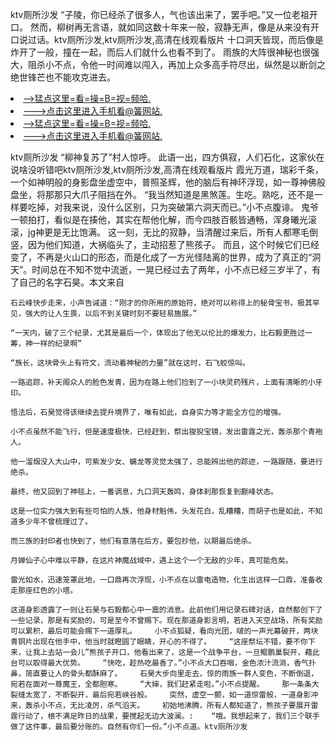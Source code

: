 ktv厕所沙发    “子陵，你已经杀了很多人，气也该出来了，罢手吧。”又一位老祖开口。    然而，柳树再无言语，就如同这数十年来一般，寂静无声，像是从来没有开口说过话。ktv厕所沙发,ktv厕所沙发,高清在线观看版片    十口洞天皆现，而后像是炸开了一般，撞在一起，而后人们就什么也看不到了。    雨族的大阵很神秘也很强大，阻杀小不点，令他一时间难以闯入，再加上众多高手符尽出，纵然是以断剑之绝世锋芒也不能攻克进去。

<li><a href="http://wxwcgy033.sg925.xyz/#md_1026">-->猛点这里=看=操=B=视=频哈.</a></li>
<li><a href="http://wxwcgy033.sg925.xyz/#md_1026">--->点击这里进入手机看@簧网站.</a></li>





<li><a href="http://wxwcgy033.sg925.xyz/#md_1026">-->猛点这里=看=操=B=视=频哈.</a></li>
<li><a href="http://wxwcgy033.sg925.xyz/#md_1026">--->点击这里进入手机看@簧网站.</a></li>



ktv厕所沙发    “柳神复苏了”村人惊呼。    此语一出，四方俱寂，人们石化，这家伙在说啥没听错吧ktv厕所沙发,ktv厕所沙发,高清在线观看版片    霞光万道，瑞彩千条，一个如神明般的身影盘坐虚空中，普照圣辉，他的脑后有神环浮现，如一尊神佛般盘坐，将那那只大爪子阻挡在外。
    “我当然知道是黑煞莲。生吃。熟吃，还不是一样要吃掉，对我来说，没什么区别，只为突破第六洞天而已。”小不点腹诽。    鬼爷一顿拍打，看似是在揍他，其实在帮他化解，而今四肢百骸皆通畅，浑身曦光滚滚，jg神更是无比饱满。    这一刻，无比的寂静，当清醒过来后，所有人都寒毛倒竖，因为他们知道，大祸临头了，主动招惹了熊孩子。    而且，这个时候它们已经变了，不再是火山口的形态，而是化成了一方光怪陆离的世界，成为了真正的“洞天”。时间总在不知不觉中流逝，一晃已经过去了两年，小不点已经三岁半了，有了自己的名字石昊。本文来自

    石云峰快步走来，小声告诫道：“刚才的你所用的原始符，绝对可以称得上的秘骨宝书，极其罕见，强大的让人生畏，以后不到关键时刻不要轻易施展。”

    “一天内，破了三个纪录，尤其是最后一个，体现出了他无以伦比的爆发力，比石毅更胜过一筹，神一样的纪录啊”

    “族长，这块骨头上有符文，流动着神秘的力量”就在这时，石飞蛟惊叫。

    一路追踪，补天阁众人的脸色发青，因为在路上他们捡到了一小块灵药残片，上面有清晰的小牙印。

    悟法后，石昊觉得该继续去提升境界了，唯有如此，自身实力等才能全方位的增强。

    小不点虽然不能飞行，但是速度极快，已经赶到，祭出狻猊宝镜，发出雷霆之光，轰杀那个青袍人。

    他一溜烟没入大山中，可紫发少女、螭龙等灵觉太强了，总能辨出他的踪迹，一路跟随，要进行绝杀。

    最终，他又回到了神毯上，一番调息，九口洞天轰鸣，身体刹那恢复到巅峰状态。

    这是一位实力强大到有些可怕的人族，他身材魁伟，头发花白，乱糟糟，而胡子也是如此，不知道多少年不曾梳理过了。

    而三族的封印者也快到了，他们有意落在后方，要包抄他，以期最后绝杀。

    月婵仙子心中难以平静，在这片神魔战域中，遇上这个一个无敌的少年，真可能危矣。

    雷光如水，迅速笼罩此地，一口鼎再次浮现，小不点在以雷电造物，化生出这样一口鼎，准备收走那座红色的小塔。

    这道身影透露了一则让石昊与石毅都心中一震的消息。此前他们用记录石碑对话，自然都创下了一些记录，那是有奖励的，可是至今不曾赐下。现在那道身影言明，若进入天空战场，所有奖励可以累积，最后可能会赐下一道厚礼。    小不点狐疑，看向光团，啵的一声光幕破开，两块青铜片出现在他手中，他当时就瞪圆了眼睛，开心的不得了。    “这座祭坛不错，要不你下来，让我上去站一会儿”熊孩子开口，他看出来了，这是一个战争平台，一旦鲲鹏巢裂开，藉此台可以取得最大优势。    “快吃，趁热吃最香了。”小不点大口吞咽，金色浓汁流淌，香气扑鼻，简直要让人的骨头都酥麻了。    石昊大步向里走去，惊的雨族一群人变色，不断倒退，宛若在面对一尊魔王，全都胆寒。    “大婶，我们赶紧走啦。”小不点提醒。    那一条条大裂缝太宽了，不断裂开，最后宛若峡谷般。    突然，虚空一颤，如一道惊雷般，一道身影冲来，轰杀小不点，无比凌厉，杀气滔天。    初始地沸腾，所有人都知道了，熊孩子要展开雷霆行动了，根不满足昨日的战果，要搅起无边大波澜。:    “哦。我想起来了，我们三个联手做了这件事，最后要分账的。自然有你们一份。”小不点道。ktv厕所沙发
